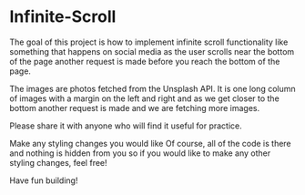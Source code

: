 # Infinite-Scroll

The goal of this project is how to implement infinite scroll functionality like something that happens on social media as the user scrolls near the bottom of the page another request is made before you reach the bottom of the page.

The images are photos fetched from the Unsplash API. It is one long column of images with a margin on the left and right and as we get closer to the bottom another request is made and we are fetching more images.

Please share it with anyone who will find it useful for practice.

Make any styling changes you would like Of course, all of the code is there and nothing is hidden from you so if you would like to make any other styling changes, feel free!

Have fun building!
